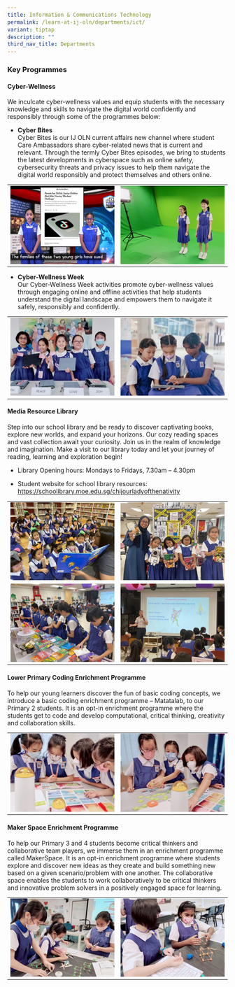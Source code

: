 ```yaml
---
title: Information & Communications Technology
permalink: /learn-at-ij-oln/departments/ict/
variant: tiptap
description: ""
third_nav_title: Departments
---
```

<h3>Key Programmes</h3><h4>Cyber-Wellness</h4><p>We inculcate cyber-wellness values and equip students with the necessary knowledge and skills to navigate the digital world confidently and responsibly through some of the programmes below:</p><ul data-tight="true" class="tight"><li><p><strong>Cyber Bites</strong><br>Cyber Bites is our IJ OLN current affairs new channel where student Care Ambassadors share cyber-related news that is current and relevant. Through the termly Cyber Bites episodes, we bring to students the latest developments in cyberspace such as online safety, cybersecurity threats and privacy issues to help them navigate the digital world responsibly and protect themselves and others online.</p></li></ul><table><tbody><tr><td rowspan="1" colspan="1"><div class="isomer-image-wrapper"><img height="auto" width="100%" alt="" src="/images/Depts/ICT/ICT1w.jpg"></div></td><td rowspan="1" colspan="1"><div class="isomer-image-wrapper"><img height="auto" width="100%" alt="" src="/images/Depts/ICT/ICT2w.jpg"></div></td></tr></tbody></table><ul data-tight="true" class="tight"><li><p><strong>Cyber-Wellness Week</strong><br>Our Cyber-Wellness Week activities promote cyber-wellness values through engaging online and offline activities that help students understand the digital landscape and empowers them to navigate it safely, responsibly and confidently.</p></li></ul><table><tbody><tr><td rowspan="1" colspan="1"><div class="isomer-image-wrapper"><img height="auto" width="100%" alt="" src="/images/Depts/ICT/ICT3w.jpg"></div></td><td rowspan="1" colspan="1"><div class="isomer-image-wrapper"><img height="auto" width="100%" alt="" src="/images/Depts/ICT/ICT4w.jpg"></div></td></tr></tbody></table><h4><strong>Media Resource Library</strong></h4><p>Step into our school library and be ready to discover captivating books, explore new worlds, and expand your horizons. Our cozy reading spaces and vast collection await your curiosity. Join us in the realm of knowledge and imagination. Make a visit to our library today and let your journey of reading, learning and exploration begin!</p><ul data-tight="true" class="tight"><li><p>Library Opening hours: Mondays to Fridays, 7.30am – 4.30pm</p></li><li><p>Student website for school library resources: <a href="https://schoolibrary.moe.edu.sg/chijourladyofthenativity" rel="noopener noreferrer nofollow" target="_blank">https://schoolibrary.moe.edu.sg/chijourladyofthenativity</a></p></li></ul><table><tbody><tr><td rowspan="1" colspan="1"><div class="isomer-image-wrapper"><img height="auto" width="100%" alt="" src="/images/Depts/ICT/ICT5w.jpg"></div></td><td rowspan="1" colspan="1"><div class="isomer-image-wrapper"><img height="auto" width="100%" alt="" src="/images/Depts/ICT/ICT6w.jpg"></div></td></tr><tr><td rowspan="1" colspan="1"><div class="isomer-image-wrapper"><img height="auto" width="100%" alt="" src="/images/Depts/ICT/ICT7w.jpg"></div></td><td rowspan="1" colspan="1"><div class="isomer-image-wrapper"><img height="auto" width="100%" alt="" src="/images/Depts/ICT/ICT8w.jpg"></div></td></tr></tbody></table><h4>Lower Primary Coding Enrichment Programme</h4><p>To help our young learners discover the fun of basic coding concepts, we introduce a basic coding enrichment programme – Matatalab, to our Primary 2 students. It is an opt-in enrichment programme where the students get to code and develop computational, critical thinking, creativity and collaboration skills.</p><table><tbody><tr><td rowspan="1" colspan="1"><div class="isomer-image-wrapper"><img height="auto" width="100%" alt="" src="/images/Depts/ICT/ICT9w.jpg"></div></td><td rowspan="1" colspan="1"><div class="isomer-image-wrapper"><img height="auto" width="100%" alt="" src="/images/Depts/ICT/ICT10w.jpg"></div></td></tr></tbody></table><h4>Maker Space Enrichment Programme</h4><p>To help our Primary 3 and 4 students become critical thinkers and collaborative team players, we immerse them in an enrichment programme called MakerSpace. It is an opt-in enrichment programme where students explore and discover new ideas as they create and build something new based on a given scenario/problem with one another. The collaborative space enables the students to work collaboratively to be critical thinkers and innovative problem solvers in a positively engaged space for learning. </p><table><tbody><tr><td rowspan="1" colspan="1"><div class="isomer-image-wrapper"><img height="auto" width="100%" alt="" src="/images/Depts/ICT/ICT11w.jpg"></div></td><td rowspan="1" colspan="1"><div class="isomer-image-wrapper"><img height="auto" width="100%" alt="" src="/images/Depts/ICT/ICT12w.jpg"></div></td></tr></tbody></table><p></p>